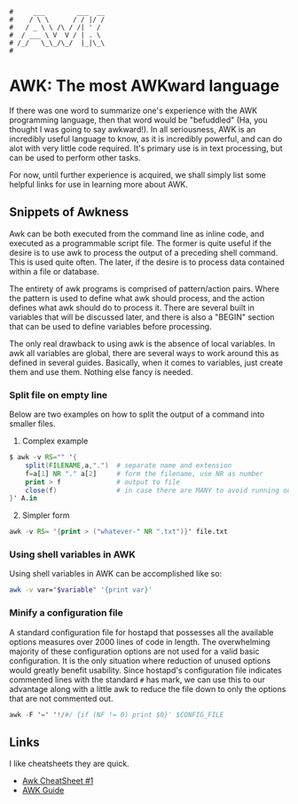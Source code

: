 ``` text
#     ___        ___  __
#    / \ \      / / |/ /
#   / _ \ \ /\ / /| ' /
#  / ___ \ V  V / | . \
# /_/   \_\_/\_/  |_|\_\
#
```

AWK: The most AWKward language
==============================

If there was one word to summarize one's experience with the AWK programming language, then that word would be
"befuddled" (Ha, you thought I was going to say awkward!). In all seriousness, AWK is an incredibly useful
language to know, as it is incredibly powerful, and can do alot with very little code required. It's primary
use is in text processing, but can be used to perform other tasks.

For now, until further experience is acquired, we shall simply list some helpful links for use in learning
more about AWK.

Snippets of Awkness
--------------------

Awk can be both executed from the command line as inline code, and executed as a programmable script file. The
former is quite useful if the desire is to use awk to process the output of a preceding shell command. This is
used quite often. The later, if the desire is to process data contained within a file or database. 

The entirety of awk programs is comprised of pattern/action pairs. Where the pattern is used to define what
awk should process, and the action defines what awk should do to process it. There are several built in
variables that will be discussed later, and there is also a "BEGIN" section that can be used to define
variables before processing. 

The only real drawback to using awk is the absence of local variables. In awk all variables are global, there
are several ways to work around this as defined in several guides. Basically, when it comes to variables, just
create them and use them. Nothing else fancy is needed.

### Split file on empty line

Below are two examples on how to split the output of a command into smaller files.

1. Complex example

``` awk
$ awk -v RS="" '{
    split(FILENAME,a,".")  # separate name and extension
    f=a[1] NR "." a[2]     # form the filename, use NR as number
    print > f              # output to file
    close(f)               # in case there are MANY to avoid running out f fds
}' A.in
```

2. Simpler form

``` awk
awk -v RS= '{print > ("whatever-" NR ".txt")}' file.txt
```

### Using shell variables in AWK

Using shell variables in AWK can be accomplished like so:

``` bash
awk -v var="$variable" '{print var}'
```

### Minify a configuration file

A standard configuration file for hostapd that possesses all the available options measures over 2000 lines of
code in length. The overwhelming majority of these configuration options are not used for a valid basic
configuration. It is the only situation where reduction of unused options would greatly benefit usability.
Since hostapd's configuration file indicates commented lines with the standard `#` has mark, we can use this
to our advantage along with a little awk to reduce the file down to only the options that are not commented
out.

```awk
awk -F '=' '!/#/ {if (NF != 0) print $0}' $CONFIG_FILE
```

Links
-----

I like cheatsheets they are quick.

- [Awk CheatSheet #1](https://quickref.me/awk)
- [AWK Guide](https://opensource.com/sites/default/files/gated-content/a_practical_guide_to_learning_gnu_awk.pdf)
